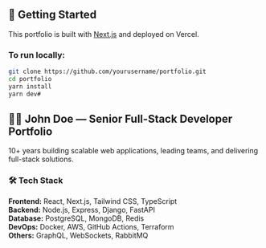 ## 🚀 Getting Started

This portfolio is built with [Next.js](https://nextjs.org/) and deployed on Vercel.

### To run locally:

```bash
git clone https://github.com/yourusername/portfolio.git
cd portfolio
yarn install
yarn dev#
```


## 👨‍💻 John Doe — Senior Full-Stack Developer Portfolio
10+ years building scalable web applications, leading teams, and delivering full-stack solutions.
### 🛠️ Tech Stack

**Frontend:** React, Next.js, Tailwind CSS, TypeScript  
**Backend:** Node.js, Express, Django, FastAPI  
**Database:** PostgreSQL, MongoDB, Redis  
**DevOps:** Docker, AWS, GitHub Actions, Terraform  
**Others:** GraphQL, WebSockets, RabbitMQ